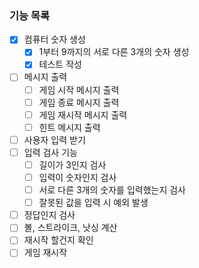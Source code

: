 ### 기능 목록
- [x] 컴퓨터 숫자 생성
  - [x] 1부터 9까지의 서로 다른 3개의 숫자 생성
  - [x] 테스트 작성
- [ ] 메시지 출력
  - [ ] 게임 시작 메시지 출력
  - [ ] 게임 종료 메시지 출력
  - [ ] 게임 재시작 메시지 출력
  - [ ] 힌트 메시지 출력
- [ ] 사용자 입력 받기
- [ ] 입력 검사 기능
  - [ ] 길이가 3인지 검사
  - [ ] 입력이 숫자인지 검사
  - [ ] 서로 다른 3개의 숫자를 입력했는지 검사
  - [ ] 잘못된 값을 입력 시 예외 발생
- [ ] 정답인지 검사
- [ ] 볼, 스트라이크, 낫싱 계산
- [ ] 재시작 할건지 확인
- [ ] 게임 재시작

